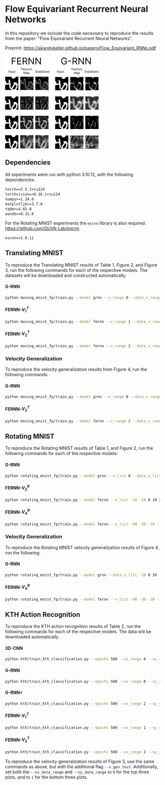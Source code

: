 # Flow Equivariant Recurrent Neural Networks
In this repository we include the code necessary to reproduce the results from the paper: "Flow Equivariant Recurrent Neural Networks".

Preprint: https://akandykeller.github.io/papers/Flow_Equivariant_RNNs.pdf

![FERNN Equivariance vs. G-RNN](media/fernn.gif)

## Dependencies
All experiments were run with python 3.10.12, with the following dependencies:
```
torch==2.5.1+cu124
torchvision==0.16.1+cu124
numpy>=1.24.0
matplotlib>=3.7.0
tqdm>=4.65.0
wandb>=0.15.0
```

For the Rotating MNIST experiments the `escnn` library is also required: https://github.com/QUVA-Lab/escnn
```
escnn>=1.0.11
```

## Translating MNIST
To reproduce the Translating MNIST results of Table 1, Figure 2, and Figure 3, run the following commands for each of the respective models. The datasets will be downloaded and constructed automatically.

#### G-RNN
```bash
python moving_mnist_fp/train.py --model grnn --v_range 0 --data_v_range 2 --model_seed 123 --run_name G-RNN_V2-train
```

#### FERNN-$`V_1^T`$

```bash
python moving_mnist_fp/train.py --model fernn --v_range 1 --data_v_range 2 --model_seed 123 --run_name FERNN-V1_V2-train
```

#### FERNN-$`V_2^T`$
```bash
python moving_mnist_fp/train.py --model fernn --v_range 2 --data_v_range 2 --model_seed 123 --run_name FERNN-V2_V2-train
```

### Velocity Generalization
To reproduce the velocity generalization results from Figure 4, run the following commands:

#### G-RNN
```bash
python moving_mnist_fp/train.py --model grnn --v_range 0 --data_v_range 1 --model_seed 123 --run_velocity_generalization --run_name G-RNN_V1-train_V-gen-test
```

#### FERNN-$`V_2^T`$
```bash
python moving_mnist_fp/train.py --model fernn --v_range 2 --data_v_range 1 --model_seed 123 --run_velocity_generalization --run_name FERNN-V2_V2-train_V-gen-test
```

## Rotating MNIST

To reproduce the Rotating MNIST results of Table 1, and Figure 2, run the following commands for each of the respective models:

#### G-RNN
```bash
python rotating_mnist_fp/train.py --model grnn --v_list 0 --data_v_list -40 -30 -20 -10 0 10 20 30 40 --run_name G-RNN_V4-train
```

#### FERNN-$`V_2^R`$
```bash
python rotating_mnist_fp/train.py --model fernn --v_list -20 -10 0 10 20 --data_v_list -40 -30 -20 -10 0 10 20 30 40 --run_name FERNN-V2_V4-train
```

#### FERNN-$`V_4^R`$
```bash
python rotating_mnist_fp/train.py --model fernn --v_list -40 -30 -20 -10 0 10 20 30 40 --data_v_list -40 -30 -20 -10 0 10 20 30 40 --run_name FERNN-V4_V4-train
```

### Velocity Generalization

To reproduce the Rotating MNIST velocity generalization results of Figure 4, run the following:

#### G-RNN
```bash
python rotating_mnist_fp/train.py --model grnn --data_v_list -10 0 10 --gen_vel_list -50 -40 -30 -20 -10 0 10 20 30 40 50 --v_list 0 --run_velocity_generalization --run_name G-RNN_V1-train_V-gen-test
```

#### FERNN-$`V_4^R`$
```bash 
python rotating_mnist_fp/train.py --model fernn --v_list -40 -30 -20 -10 0 10 20 30 40 --data_v_list -10 0 10 --gen_vel_list -50 -40 -30 -20 -10 0 10 20 30 40 50 --run_velocity_generalization --run_name FERNN-V4_V1-train_V-gen-test
```


## KTH Action Recognition

To reproduce the KTH action recognition results of Table 2, run the following commands for each of the respective models. The data will be downloaded automatically. 

#### 3D-CNN
```bash
python kth/train_kth_classification.py --epochs 500 --vx_range 0 --vy_range 0 --lr 1e-3 --vx_data_range 2 --vy_data_range 2 --batch_size 32 --height 32 --width 32 --wandb --model 3dcnn --run_name 3D-CNN_V2-train
```

#### G-RNN
```bash
python kth/train_kth_classification.py --epochs 500 --vx_range 0 --vy_range 0 --lr 3e-4 --vx_data_range 2 --vy_data_range 2 --batch_size 32 --height 32 --width 32 --wandb --model grnn --run_name G-RNN_V2-train
```
#### G-RNN+
```bash
python kth/train_kth_classification.py --epochs 500 --vx_range 2 --vy_range 2 --use_fake_rnn --lr 1e-4 --vx_data_range 2 --vy_data_range 2 --batch_size 32 --height 32 --width 32 --wandb --model grnn_plus --run_name G-RNN+_V2-train
```

#### FERNN-$`V_1^T`$
```bash
python kth/train_kth_classification.py --epochs 500 --vx_range 1 --vy_range 1 --lr 3e-4 --vx_data_range 2 --vy_data_range 2 --batch_size 32 --height 32 --width 32 --wandb --model fernn --run_name FERNN-V1_V2-train
```

#### FERNN-$`V_2^T`$
```bash
python kth/train_kth_classification.py --epochs 500 --vx_range 2 --vy_range 2 --lr 3e-4 --vx_data_range 2 --vy_data_range 2 --batch_size 32 --height 32 --width 32 --wandb --model fernn --run_name FERNN-V2_V2-train
```

To reproduce the velocity generalization results of Figure 5, use the same commands as above, but with the additional flag `--v_gen_test`. Additionally, set both the `--vx_data_range` and `--vy_data_range` to `0` for the top three plots, and to `1` for the bottom three plots. 